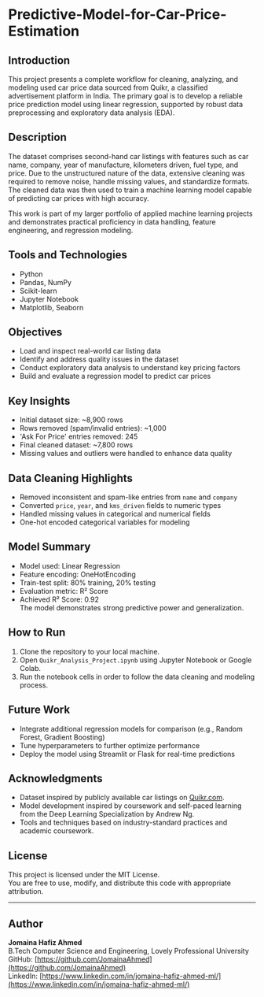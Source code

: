 # Predictive-Model-for-Car-Price-Estimation

## Introduction

This project presents a complete workflow for cleaning, analyzing, and modeling used car price data sourced from Quikr, a classified advertisement platform in India. The primary goal is to develop a reliable price prediction model using linear regression, supported by robust data preprocessing and exploratory data analysis (EDA).

## Description

The dataset comprises second-hand car listings with features such as car name, company, year of manufacture, kilometers driven, fuel type, and price. Due to the unstructured nature of the data, extensive cleaning was required to remove noise, handle missing values, and standardize formats. The cleaned data was then used to train a machine learning model capable of predicting car prices with high accuracy.

This work is part of my larger portfolio of applied machine learning projects and demonstrates practical proficiency in data handling, feature engineering, and regression modeling.

## Tools and Technologies

- Python
- Pandas, NumPy
- Scikit-learn
- Jupyter Notebook
- Matplotlib, Seaborn

## Objectives

- Load and inspect real-world car listing data
- Identify and address quality issues in the dataset
- Conduct exploratory data analysis to understand key pricing factors
- Build and evaluate a regression model to predict car prices

## Key Insights

- Initial dataset size: ~8,900 rows
- Rows removed (spam/invalid entries): ~1,000
- 'Ask For Price' entries removed: 245
- Final cleaned dataset: ~7,800 rows
- Missing values and outliers were handled to enhance data quality

## Data Cleaning Highlights

- Removed inconsistent and spam-like entries from `name` and `company`
- Converted `price`, `year`, and `kms_driven` fields to numeric types
- Handled missing values in categorical and numerical fields
- One-hot encoded categorical variables for modeling

## Model Summary

- Model used: Linear Regression
- Feature encoding: OneHotEncoding
- Train-test split: 80% training, 20% testing
- Evaluation metric: R² Score
- Achieved R² Score: 0.92  
  The model demonstrates strong predictive power and generalization.

## How to Run

1. Clone the repository to your local machine.
2. Open `Quikr_Analysis_Project.ipynb` using Jupyter Notebook or Google Colab.
3. Run the notebook cells in order to follow the data cleaning and modeling process.

## Future Work

- Integrate additional regression models for comparison (e.g., Random Forest, Gradient Boosting)
- Tune hyperparameters to further optimize performance
- Deploy the model using Streamlit or Flask for real-time predictions

## Acknowledgments

- Dataset inspired by publicly available car listings on [Quikr.com](https://www.quikr.com/).
- Model development inspired by coursework and self-paced learning from the Deep Learning Specialization by Andrew Ng.
- Tools and techniques based on industry-standard practices and academic coursework.

## License

This project is licensed under the MIT License.  
You are free to use, modify, and distribute this code with appropriate attribution.

---

## Author

**Jomaina Hafiz Ahmed**  
B.Tech Computer Science and Engineering, Lovely Professional University  
GitHub: [https://github.com/JomainaAhmed](https://github.com/JomainaAhmed)  
LinkedIn: [https://www.linkedin.com/in/jomaina-hafiz-ahmed-ml/](https://www.linkedin.com/in/jomaina-hafiz-ahmed-ml/)

